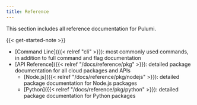 ```yaml
---
title: Reference
---
```


This section includes all reference documentation for Pulumi.

{{< get-started-note >}}

* [Command Line]({{< relref "cli" >}}): most commonly used commands, in addition to full command and flag documentation
* [API Reference]({{< relref "/docs/reference/pkg" >}}): detailed package documentation for all cloud packages and APIs
    * [Node.js]({{< relref "/docs/reference/pkg/nodejs" >}}): detailed package documentation for Node.js packages
    * [Python]({{< relref "/docs/reference/pkg/python" >}}): detailed package documentation for Python packages

